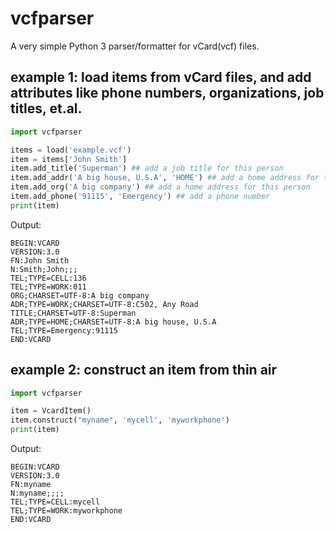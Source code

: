 # vcfparser

A very simple Python 3 parser/formatter for vCard(vcf) files.

## example 1: load items from vCard files, and add attributes like phone numbers, organizations, job titles, et.al.
```python
import vcfparser

items = load('example.vcf')  
item = items['John Smith']
item.add_title('Superman') ## add a job title for this person
item.add_addr('A big house, U.S.A', 'HOME') ## add a home address for this person
item.add_org('A big company') ## add a home address for this person
item.add_phone('91115', 'Emergency') ## add a phone number 
print(item)
```

Output:

```
BEGIN:VCARD
VERSION:3.0
FN:John Smith
N:Smith;John;;;
TEL;TYPE=CELL:136
TEL;TYPE=WORK:011
ORG;CHARSET=UTF-8:A big company
ADR;TYPE=WORK;CHARSET=UTF-8:C502, Any Road
TITLE;CHARSET=UTF-8:Superman
ADR;TYPE=HOME;CHARSET=UTF-8:A big house, U.S.A
TEL;TYPE=Emergency:91115
END:VCARD
```


## example 2: construct an item from thin air
```python
import vcfparser

item = VcardItem()
item.construct("myname", 'mycell', 'myworkphone')
print(item)
```

Output:

```
BEGIN:VCARD
VERSION:3.0
FN:myname
N:myname;;;;
TEL;TYPE=CELL:mycell
TEL;TYPE=WORK:myworkphone
END:VCARD
```
